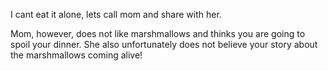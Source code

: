 I cant eat it alone, lets call mom and share with her.

Mom, however, does not like marshmallows and thinks you are going to spoil your dinner.
 She also unfortunately does not believe your story about the marshmallows coming alive!